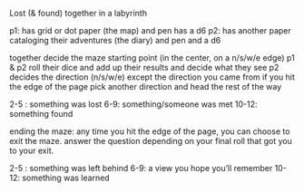 Lost (& found) together in a labyrinth

p1: has grid or dot paper (the map) and pen has a d6
p2: has another paper cataloging their adventures (the diary) and pen and a d6

together decide the maze starting point (in the center, on a n/s/w/e edge)
p1 & p2 roll their dice and add up their results and decide what they see
p2 decides the direction (n/s/w/e) except the direction you came from
if you hit the edge of the page pick another direction and head the rest of the way

2-5 : something was lost
6-9: something/someone was met
10-12: something found

ending the maze:
any time you hit the edge of the page, 
you can choose to exit the maze.
answer the question depending on your 
final roll that got you to your exit.

2-5 : something was left behind
6-9: a view you hope you’ll remember 
10-12: something was learned
